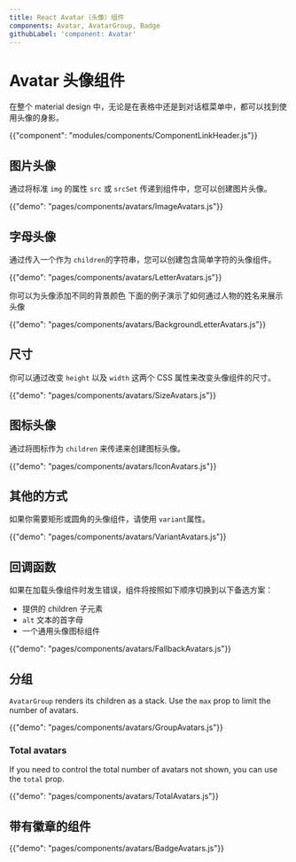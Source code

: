 ```yaml
---
title: React Avatar（头像）组件
components: Avatar, AvatarGroup, Badge
githubLabel: 'component: Avatar'
---
```


# Avatar 头像组件

<p class="description">在整个 material design 中，无论是在表格中还是到对话框菜单中，都可以找到使用头像的身影。</p>

{{"component": "modules/components/ComponentLinkHeader.js"}}

## 图片头像

通过将标准 `img` 的属性 `src` 或 `srcSet` 传递到组件中，您可以创建图片头像。

{{"demo": "pages/components/avatars/ImageAvatars.js"}}

## 字母头像

通过传入一个作为 `children`的字符串，您可以创建包含简单字符的头像组件。

{{"demo": "pages/components/avatars/LetterAvatars.js"}}

你可以为头像添加不同的背景颜色 下面的例子演示了如何通过人物的姓名来展示头像

{{"demo": "pages/components/avatars/BackgroundLetterAvatars.js"}}

## 尺寸

你可以通过改变 `height` 以及 `width` 这两个 CSS 属性来改变头像组件的尺寸。

{{"demo": "pages/components/avatars/SizeAvatars.js"}}

## 图标头像

通过将图标作为 `children` 来传递来创建图标头像。

{{"demo": "pages/components/avatars/IconAvatars.js"}}

## 其他的方式

如果你需要矩形或圆角的头像组件，请使用 `variant`属性。

{{"demo": "pages/components/avatars/VariantAvatars.js"}}

## 回调函数

如果在加载头像组件时发生错误，组件将按照如下顺序切换到以下备选方案：

- 提供的 children 子元素
- `alt` 文本的首字母
- 一个通用头像图标组件

{{"demo": "pages/components/avatars/FallbackAvatars.js"}}

## 分组

`AvatarGroup` renders its children as a stack. Use the `max` prop to limit the number of avatars.

{{"demo": "pages/components/avatars/GroupAvatars.js"}}

### Total avatars

If you need to control the total number of avatars not shown, you can use the `total` prop.

{{"demo": "pages/components/avatars/TotalAvatars.js"}}

## 带有徽章的组件

{{"demo": "pages/components/avatars/BadgeAvatars.js"}}
